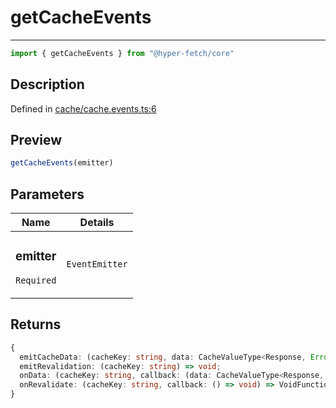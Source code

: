 

# getCacheEvents

<div class="api-docs__separator">

---

</div><div class="api-docs__import">

```ts
import { getCacheEvents } from "@hyper-fetch/core"
```

</div><div class="api-docs__section">

## Description

</div><div class="api-docs__description"><span class="api-docs__do-not-parse">



</span></div><p class="api-docs__definition">

Defined in [cache/cache.events.ts:6](https://github.com/BetterTyped/hyper-fetch/blob/3fe127e9/packages/core/src/cache/cache.events.ts#L6)

</p><div class="api-docs__section">

## Preview

</div><div class="api-docs__preview fn">

```ts
getCacheEvents(emitter)
```

</div><div class="api-docs__section">

## Parameters

</div><div class="api-docs__parameters"><table><thead><tr><th>Name</th><th>Details</th></tr></thead><tbody><tr param-data="emitter"><td class="api-docs__param-name required">

### emitter 

`Required`

</td><td class="api-docs__param-type">

`EventEmitter`

</td></tr></tbody></table></div><div class="api-docs__section">

## Returns

</div><div class="api-docs__returns">

```ts
{
  emitCacheData: (cacheKey: string, data: CacheValueType<Response, Error>) => void;
  emitRevalidation: (cacheKey: string) => void;
  onData: (cacheKey: string, callback: (data: CacheValueType<Response, Error>) => void) => VoidFunction;
  onRevalidate: (cacheKey: string, callback: () => void) => VoidFunction;
}
```

</div>
